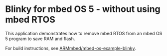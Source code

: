 # Blinky for mbed OS 5 - without using mbed RTOS

This application demonstrates how to remove mbed RTOS from an mbed OS 5 program to save RAM and flash.

For build instructions, see [ARMmbed/mbed-os-example-blinky](https://github.com/armmbed/mbed-os-example-blinky).
